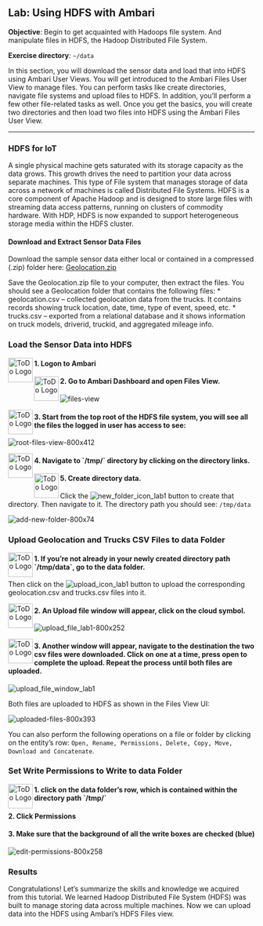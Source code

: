## Lab: Using HDFS with Ambari

**Objective**: Begin to get acquainted with Hadoops file system. And manipulate files in HDFS, the Hadoop Distributed File System.

**Exercise directory**: `~/data`

In this section, you will download the sensor data and load that into HDFS using Ambari User Views. You will get introduced to the Ambari Files User View to manage files. You can perform tasks like create directories, navigate file systems and upload files to HDFS.  In addition, you’ll perform a few other file-related tasks as well.  Once you get the basics, you will create two directories and then load two files into HDFS using the Ambari Files User View.

----

### HDFS for IoT

A single physical machine gets saturated with its storage capacity as the data grows. This growth drives the need to partition your data across separate machines. This type of File system that manages storage of data across a network of machines is called Distributed File Systems. HDFS is a core component of Apache Hadoop and is designed to store large files with streaming data access patterns, running on clusters of commodity hardware. With HDP, HDFS is now expanded to support heterogeneous storage media within the HDFS cluster.

#### Download and Extract Sensor Data Files

Download the sample sensor data either local or contained in a compressed (.zip) folder here:  [Geolocation.zip](https://raw.githubusercontent.com/hortonworks/data-tutorials/master/tutorials/hdp/hadoop-tutorial-getting-started-with-hdp/assets/datasets/Geolocation.zip)

Save the Geolocation.zip file to your computer, then extract the files. You should see a Geolocation folder that contains the following files:
    * geolocation.csv –  collected geolocation data from the trucks. It contains records showing truck location, date, time, type of event, speed, etc.
    * trucks.csv – exported from a relational database and it shows information on truck models, driverid, truckid, and aggregated mileage info.

### Load the Sensor Data into HDFS

<img src="https://user-images.githubusercontent.com/558905/40613898-7a6c70d6-624e-11e8-9178-7bde851ac7bd.png" align="left" width="50" height="50" title="ToDo Logo" />
<h4>1. Logon to Ambari</h4>

<img src="https://user-images.githubusercontent.com/558905/40613898-7a6c70d6-624e-11e8-9178-7bde851ac7bd.png" align="left" width="50" height="50" title="ToDo Logo" />
<h4>2. Go to Ambari Dashboard and open Files View.</h4>

![files-view](https://user-images.githubusercontent.com/558905/54851996-f12a6f80-4cc1-11e9-8d93-9c1dbbc874d1.jpg)

<img src="https://user-images.githubusercontent.com/558905/40613898-7a6c70d6-624e-11e8-9178-7bde851ac7bd.png" align="left" width="50" height="50" title="ToDo Logo" />
<h4>3. Start from the top root of the HDFS file system, you will see all the files the logged in user has access to see:</h4>

![root-files-view-800x412](https://user-images.githubusercontent.com/558905/54851998-f12a6f80-4cc1-11e9-8b7a-ee4090916998.jpg)

<img src="https://user-images.githubusercontent.com/558905/40613898-7a6c70d6-624e-11e8-9178-7bde851ac7bd.png" align="left" width="50" height="50" title="ToDo Logo" />
<h4>4. Navigate to `/tmp/` directory by clicking on the directory links.</h4>

<img src="https://user-images.githubusercontent.com/558905/40613898-7a6c70d6-624e-11e8-9178-7bde851ac7bd.png" align="left" width="50" height="50" title="ToDo Logo" />
<h4>5. Create directory data.</h4>

Click the ![new_folder_icon_lab1](https://user-images.githubusercontent.com/558905/54852691-f4bef600-4cc3-11e9-8e92-33a9d4aec0e4.png) button to create that directory. Then navigate to it. The directory path you should see: `/tmp/data`

![add-new-folder-800x74](https://user-images.githubusercontent.com/558905/54851994-f12a6f80-4cc1-11e9-8abc-5c99d01564d5.jpg)

### Upload Geolocation and Trucks CSV Files to data Folder

<img src="https://user-images.githubusercontent.com/558905/40613898-7a6c70d6-624e-11e8-9178-7bde851ac7bd.png" align="left" width="50" height="50" title="ToDo Logo" />
<h4>1. If you’re not already in your newly created directory path `/tmp/data`, go to the data folder. </h4>

Then click on the 
![upload_icon_lab1](https://user-images.githubusercontent.com/558905/54852693-f8527d00-4cc3-11e9-9cd7-e86c9b65f101.png) button to upload the corresponding geolocation.csv and trucks.csv files into it.

<img src="https://user-images.githubusercontent.com/558905/40613898-7a6c70d6-624e-11e8-9178-7bde851ac7bd.png" align="left" width="50" height="50" title="ToDo Logo" />
<h4>2. An Upload file window will appear, click on the cloud symbol.</h4>

![upload_file_lab1-800x252](https://user-images.githubusercontent.com/558905/54852000-f12a6f80-4cc1-11e9-9f99-810f83f05f4f.jpg)

<img src="https://user-images.githubusercontent.com/558905/40613898-7a6c70d6-624e-11e8-9178-7bde851ac7bd.png" align="left" width="50" height="50" title="ToDo Logo" />
<h4>3. Another window will appear, navigate to the destination the two csv files were downloaded. Click on one at a time, press open to complete the upload. Repeat the process until both files are uploaded.</h4>

![upload_file_window_lab1](https://user-images.githubusercontent.com/558905/54852001-f1c30600-4cc1-11e9-9409-0b0e4f2ee563.png)

Both files are uploaded to HDFS as shown in the Files View UI:

![uploaded-files-800x393](https://user-images.githubusercontent.com/558905/54851993-f12a6f80-4cc1-11e9-9f32-a5ce5c3f854e.jpg)

You can also perform the following operations on a file or folder by clicking on the entity’s row: `Open, Rename, Permissions, Delete, Copy, Move, Download and Concatenate`.

### Set Write Permissions to Write to data Folder

<img src="https://user-images.githubusercontent.com/558905/40613898-7a6c70d6-624e-11e8-9178-7bde851ac7bd.png" align="left" width="50" height="50" title="ToDo Logo" />
<h4>1. click on the data folder’s row, which is contained within the directory path `/tmp/`</h4>
<h4>2. Click Permissions</h4>
<h4>3. Make sure that the background of all the write boxes are checked (blue)</h4>

![edit-permissions-800x258](https://user-images.githubusercontent.com/558905/54851995-f12a6f80-4cc1-11e9-84af-96b00bf42451.jpg)

### Results

Congratulations! Let’s summarize the skills and knowledge we acquired from this tutorial. We learned Hadoop Distributed File System (HDFS) was built to manage storing data across multiple machines. Now we can upload data into the HDFS using Ambari’s HDFS Files view.
